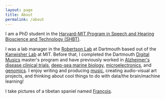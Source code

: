 ```yaml
---
layout: page
title: About
permalink: /about
---
```


I am a PhD student in the <a class="text-accent" href="http://www.hms.harvard.edu/dms/shbt/">Harvard-MIT Program in Speech and Hearing Bioscience and Technology (SHBT)</a>.

I was a lab manager in the <a class="text-accent" href="https://www.robertsonlab.com/">Robertson Lab</a> at Dartmouth based out of the <a class="text-accent" href="http://web.mit.edu/bcs/nklab/index.shtml">Kanwisher Lab</a> at MIT. Before that, I completed the Dartmouth <a class="text-accent" href="https://music.dartmouth.edu/graduate">Digital Musics</a> master's program and have previously worked in <a class="text-accent" href="http://www.abingtonneurology.com/">Alzheimer's disease clinical trials</a>, <a class="text-accent" href="http://www.personal.psu.edu/crf2/index.html">deep-sea marine biology</a>, <a class="text-accent" href="http://www.quanttera.com/aboutus.html">microelectronics</a>, and <a class="text-accent" href="https://caglab.org/">genomics</a>. I enjoy writing and producing <a class="text-accent" href="https://soundcloud.com/sweatercore">music</a>, creating audio-visual art projects, and thinking about cool things to do with data/the brain/machine learning!

I take pictures of a tibetan spaniel named <a class="text-accent" href="https://www.instagram.com/jshoonm/">François</a>.